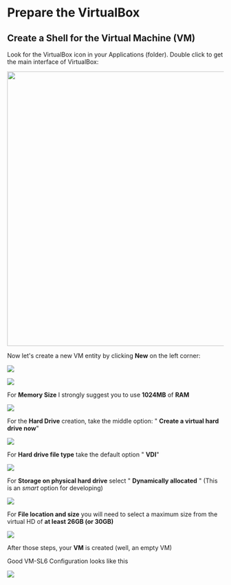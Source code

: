 # Prepare the VirtualBox

## Create a Shell for the Virtual Machine (VM)

Look for the VirtualBox icon in your Applications (folder).  Double click to get the main interface of VirtualBox:

<img src="./pictures/Screenshot_2015-02-02_22.38.01.png" width="771" height="639" />
  
   
Now let's create a new VM entity by clicking **New** on the left corner:

   
![](pictures/Screenshot_2016-02-12_17.21.28_a.png)
   


![](NewPictures/NameOpSys.jpg)

For **Memory Size** I strongly suggest you to use **1024MB** of **RAM**


![](pictures/Screenshot_2016-02-12_17.22.27_c.png)

For the **Hard Drive** creation, take the middle option: " **Create a virtual hard drive now**"

![](pictures/Screenshot_2015-02-02_22.44.51.png)

For **Hard drive file type** take the default option " **VDI**"

![](pictures/Screenshot_2015-02-02_22.45.04.png)

For **Storage on physical hard drive** select " **Dynamically allocated** " (This is an _smart_ option for developing)

![](pictures/Screenshot_2015-02-02_22.45.13.png)

For **File location and size** you will need to select a maximum size from the virtual HD of **at least 26GB (or 30GB)** 



![](pictures/Screenshot_2016-02-12_17.23.06_d.png)

After those steps, your **VM** is created (well, an empty VM)

Good VM-SL6 Configuration looks like this






![](NewPictures/VMready.jpg)

